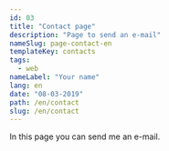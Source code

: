 ```yaml
---
id: 03
title: "Contact page"
description: "Page to send an e-mail"
nameSlug: page-contact-en
templateKey: contacts
tags:
  - web
nameLabel: "Your name"
lang: en
date: "08-03-2019"
path: /en/contact
slug: /en/contact
---
```


In this page you can send me an e-mail.
